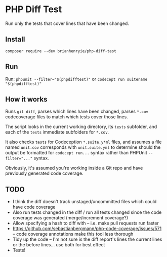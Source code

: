 # PHP Diff Test

Run only the tests that cover lines that have been changed.

## Install

```
composer require --dev brianhenryie/php-diff-test
```

## Run

Run: `phpunit --filter="$(phpdifftest)"` or `codecept run suitename "$(phpdifftest)"`

## How it works

Runs `git diff`, parses which lines have been changed, parses `*.cov` codecoverage files to match which tests cover those lines.

The script looks in the current working directory, its `tests` subfolder, and each of the `tests` immediate subfolders for `*.cov`.

It also checks `tests` for Codeception `*.suite.y*ml` files, and assumes a file named `unit.cov` corresponds with `unit.suite.yml` to determine should the output be formatted for `codecept run...` syntax rather than PHPUnit `--filter="..."` syntax.

Obviously, it's assumed you're working inside a Git repo and have previously generated code coverage.

## TODO

* I think the diff doesn't track unstaged/uncommitted files which could have code coverage
* Also run tests changed in the diff / run all tests changed since the code coverage was generated (merge/increment coverage?)
* Allow specifying a hash to diff with – i.e. make pull requests run faster
* https://github.com/sebastianbergmann/php-code-coverage/issues/571 – code coverage annotations make this tool less thorough 
* Tidy up the code – I'm not sure is the diff report's lines the current lines or the before lines... use both for best effect
* Tests!
